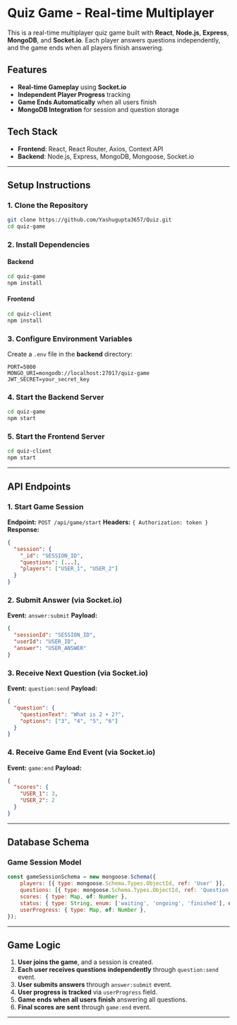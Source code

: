 # Quiz Game - Real-time Multiplayer

This is a real-time multiplayer quiz game built with **React**, **Node.js**, **Express**, **MongoDB**, and **Socket.io**. Each player answers questions independently, and the game ends when all players finish answering.

## Features

- **Real-time Gameplay** using **Socket.io**
- **Independent Player Progress** tracking
- **Game Ends Automatically** when all users finish
- **MongoDB Integration** for session and question storage

## Tech Stack

- **Frontend**: React, React Router, Axios, Context API
- **Backend**: Node.js, Express, MongoDB, Mongoose, Socket.io

---

## Setup Instructions

### 1. Clone the Repository

```sh
git clone https://github.com/Yashugupta3657/Quiz.git
cd quiz-game
```

### 2. Install Dependencies

#### Backend

```sh
cd quiz-game
npm install
```

#### Frontend

```sh
cd quiz-client
npm install
```

### 3. Configure Environment Variables

Create a `.env` file in the **backend** directory:

```env
PORT=5000
MONGO_URI=mongodb://localhost:27017/quiz-game
JWT_SECRET=your_secret_key
```

### 4. Start the Backend Server

```sh
cd quiz-game
npm start
```

### 5. Start the Frontend Server

```sh
cd quiz-client
npm start
```

---

## API Endpoints

### 1. Start Game Session

**Endpoint:** `POST /api/game/start` **Headers:** `{ Authorization: token }` **Response:**

```json
{
  "session": {
    "_id": "SESSION_ID",
    "questions": [...],
    "players": ["USER_1", "USER_2"]
  }
}
```

### 2. Submit Answer (via Socket.io)

**Event:** `answer:submit` **Payload:**

```json
{
  "sessionId": "SESSION_ID",
  "userId": "USER_ID",
  "answer": "USER_ANSWER"
}
```

### 3. Receive Next Question (via Socket.io)

**Event:** `question:send` **Payload:**

```json
{
  "question": {
    "questionText": "What is 2 + 2?",
    "options": ["3", "4", "5", "6"]
  }
}
```

### 4. Receive Game End Event (via Socket.io)

**Event:** `game:end` **Payload:**

```json
{
  "scores": {
    "USER_1": 3,
    "USER_2": 2
  }
}
```

---

## Database Schema

### Game Session Model

```js
const gameSessionSchema = new mongoose.Schema({
    players: [{ type: mongoose.Schema.Types.ObjectId, ref: 'User' }],
    questions: [{ type: mongoose.Schema.Types.ObjectId, ref: 'Question' }],
    scores: { type: Map, of: Number },
    status: { type: String, enum: ['waiting', 'ongoing', 'finished'], default: 'waiting' },
    userProgress: { type: Map, of: Number },
});
```

---

## Game Logic

1. **User joins the game**, and a session is created.
2. **Each user receives questions independently** through `question:send` event.
3. **User submits answers** through `answer:submit` event.
4. **User progress is tracked** via `userProgress` field.
5. **Game ends when all users finish** answering all questions.
6. **Final scores are sent** through `game:end` event.

---
